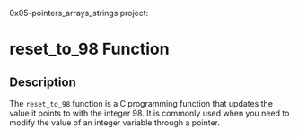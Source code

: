 0x05-pointers_arrays_strings project:
# reset_to_98 Function

## Description

The `reset_to_98` function is a C programming function that updates the value it points to with the integer 98. It is commonly used when you need to modify 
the value of an integer variable through a pointer.

